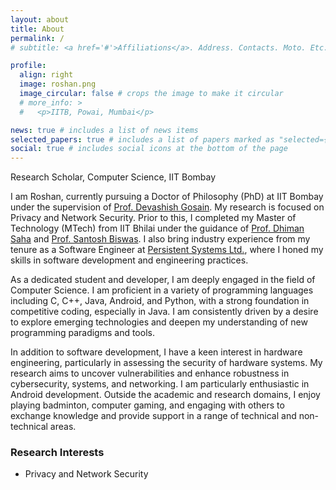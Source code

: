 ```yaml
---
layout: about
title: About
permalink: /
# subtitle: <a href='#'>Affiliations</a>. Address. Contacts. Moto. Etc.

profile:
  align: right
  image: roshan.png
  image_circular: false # crops the image to make it circular
  # more_info: >
  #   <p>IITB, Powai, Mumbai</p>

news: true # includes a list of news items
selected_papers: true # includes a list of papers marked as "selected={true}"
social: true # includes social icons at the bottom of the page
---
```


Research Scholar, Computer Science, IIT Bombay

I am Roshan, currently pursuing a Doctor of Philosophy (PhD) at IIT Bombay under the supervision of [Prof. Devashish Gosain](https://www.devashishgosain.com/). My research is focused on Privacy and Network Security. Prior to this, I completed my Master of Technology (MTech) from IIT Bhilai under the guidance of [Prof. Dhiman Saha](http://dhimans.in/) and [Prof. Santosh Biswas](https://www.iitbhilai.ac.in/index.php?pid=santosh). I also bring industry experience from my tenure as a Software Engineer at [Persistent Systems Ltd.](https://www.persistent.com/), where I honed my skills in software development and engineering practices.

As a dedicated student and developer, I am deeply engaged in the field of Computer Science. I am proficient in a variety of programming languages including C, C++, Java, Android, and Python, with a strong foundation in competitive coding, especially in Java. I am consistently driven by a desire to explore emerging technologies and deepen my understanding of new programming paradigms and tools.

In addition to software development, I have a keen interest in hardware engineering, particularly in assessing the security of hardware systems. My research aims to uncover vulnerabilities and enhance robustness in cybersecurity, systems, and networking. I am particularly enthusiastic in Android development. Outside the academic and research domains, I enjoy playing badminton, computer gaming, and engaging with others to exchange knowledge and provide support in a range of technical and non-technical areas.

### Research Interests
- Privacy and Network Security


<!-- Write your biography here. Tell the world about yourself. Link to your favorite [subreddit](http://reddit.com). You can put a picture in, too. The code is already in, just name your picture `prof_pic.jpg` and put it in the `img/` folder.

Put your address / P.O. box / other info right below your picture. You can also disable any of these elements by editing `profile` property of the YAML header of your `_pages/about.md`. Edit `_bibliography/papers.bib` and Jekyll will render your [publications page](/al-folio/publications/) automatically.

Link to your social media connections, too. This theme is set up to use [Font Awesome icons](https://fontawesome.com/) and [Academicons](https://jpswalsh.github.io/academicons/), like the ones below. Add your Facebook, Twitter, LinkedIn, Google Scholar, or just disable all of them. -->
